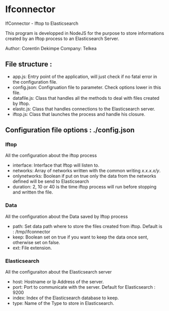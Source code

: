 # Ifconnector
IfConnector - Iftop to Elasticsearch

This program is developped in NodeJS for the purpose to store informations
created by an Iftop process to an Elasticsearch Server.

Author: Corentin Dekimpe
Company: Telkea

## File structure :

* app.js: Entry point of the application, will just check if no fatal error in the configuration file.
* config.json: Configruation file to parameter. Check options lower in this file.
* datafile.js: Class that handles all the methods to deal with files created by Iftop.
* elastc.js: Class that handles connections to the Elasticsearch server.
* iftop.js: Class that launches the process and handle his closure.

## Configuration file options : ./config.json

### Iftop

All the configuration about the iftop process

* interface: Interface that Iftop will listen to.
* networks: Array of networks written with the common writing _x.x.x.x/y_.
* onlynetworks: Boolean if put on true only the data from the networks defined will be send to Elasticsearch
* duration: 2, 10 or 40 is the time iftop process will run before stopping and written the file.

### Data

All the configuration about the Data saved by Iftop process

* path: Set data path where to store the files created from iftop. Default is : /tmp/ifconnector
* keep: Boolean set on true if you want to keep the data once sent, otherwise set on false.
* ext: File extension.

### Elasticsearch

All the configuraiton about the Elasticsearch server

* host: Hostname or Ip Address of the server.
* port: Port to communicate with the server. Default for Elasticsearch : 9200
* index: Index of the Elasticsearch database to keep.
* type: Name of the Type to store in Elasticsearch.